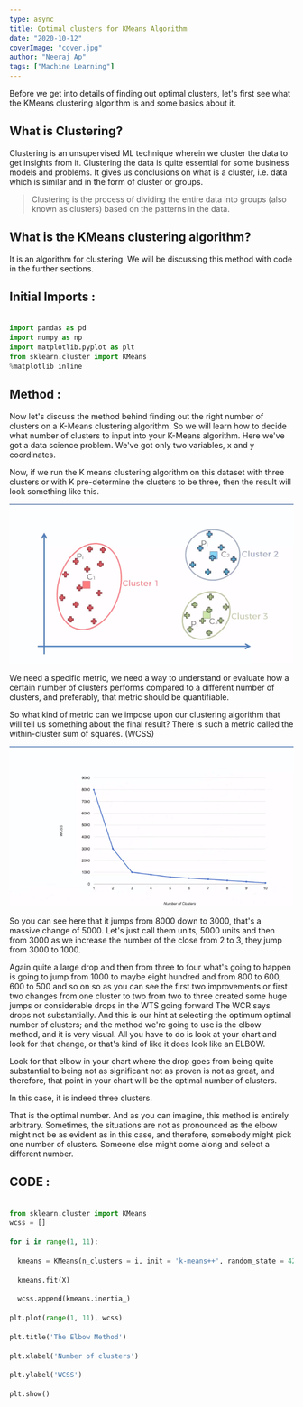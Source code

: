 ```yaml
---
type: async
title: Optimal clusters for KMeans Algorithm
date: "2020-10-12"
coverImage: "cover.jpg"
author: "Neeraj Ap"
tags: ["Machine Learning"]
---
```


Before we get into details of finding out optimal clusters, let's first see what the KMeans clustering algorithm is and some basics about it.

## What is Clustering?

Clustering is an unsupervised ML technique wherein we cluster the data to get insights from it. Clustering the data is quite essential for some business models and problems. It gives us conclusions on what is a cluster, i.e. data which is similar and in the form of cluster or groups.

> Clustering is the process of dividing the entire data into groups (also known as clusters) based on the patterns in the data.

## What is the KMeans clustering algorithm?

It is an algorithm for clustering. We will be discussing this method with code in the further sections.

## Initial Imports :

```python

import pandas as pd
import numpy as np
import matplotlib.pyplot as plt
from sklearn.cluster import KMeans
%matplotlib inline

```

## Method :

Now let's discuss the method behind finding out the right number of clusters on a K-Means clustering algorithm.
So we will learn how to decide what number of clusters to input into your K-Means algorithm.
Here we've got a data science problem.
We've got only two variables, x and y coordinates.

Now, if we run the K means clustering algorithm on this dataset with three clusters or with K pre-determine the clusters to be three, then the result will look something like this.

![initial](initial.png)

We need a specific metric, we need a way to understand or evaluate how a certain number of clusters performs compared to a different number of clusters, and preferably, that metric should be quantifiable.

So what kind of metric can we impose upon our clustering algorithm that will tell us something about the final result?
There is such a metric called the within-cluster sum of squares. (WCSS)

![Wcss](Wcss.png)

So you can see here that it jumps from 8000 down to 3000, that's a massive change of 5000. Let's just call them units, 5000 units and then from 3000 as we increase the number of the close from 2 to 3, they jump from 3000 to 1000.

Again quite a large drop and then from three to four what's going to happen is going to jump from 1000 to maybe eight hundred and from 800 to 600, 600 to 500 and so on so as you can see the first two improvements or first two changes from one cluster to two from two to three created some huge jumps or considerable drops in the WTS going forward The WCR says drops not substantially. And this is our hint at selecting the optimum optimal number of clusters; and the method we're going to use is the elbow method, and it is very visual. All you have to do is look at your chart and look for that change, or that's kind of like it does look like an ELBOW.

Look for that elbow in your chart where the drop goes from being quite substantial to being not as significant not as proven is not as great, and therefore, that point in your chart will be the optimal number of clusters.

In this case, it is indeed three clusters.

That is the optimal number. And as you can imagine, this method is entirely arbitrary.
Sometimes, the situations are not as pronounced as the elbow might not be as evident as in this case, and therefore, somebody might pick one number of clusters. Someone else might come along and select a different number.

## CODE :

```python

from sklearn.cluster import KMeans
wcss = []

for i in range(1, 11):

  kmeans = KMeans(n_clusters = i, init = 'k-means++', random_state = 42)

  kmeans.fit(X)

  wcss.append(kmeans.inertia_)

plt.plot(range(1, 11), wcss)

plt.title('The Elbow Method')

plt.xlabel('Number of clusters')

plt.ylabel('WCSS')

plt.show()
```
